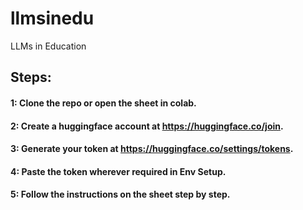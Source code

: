 # llmsinedu
LLMs in Education

## Steps:
#### 1: Clone the repo or open the sheet in colab.
#### 2: Create a huggingface account at https://huggingface.co/join.
#### 3: Generate your token at https://huggingface.co/settings/tokens.
#### 4: Paste the token wherever required in Env Setup.
#### 5: Follow the instructions on the sheet step by step.
